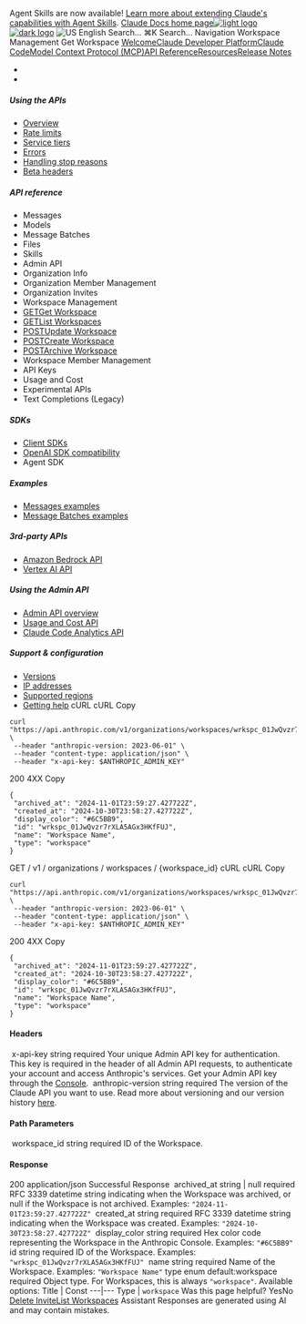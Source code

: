 Agent Skills are now available! [Learn more about extending Claude's capabilities with Agent Skills](/en/docs/agents-and-tools/agent-skills/overview).
[Claude Docs home page![light logo](https://mintcdn.com/anthropic-claude-docs/DcI2Ybid7ZEnFaf0/logo/light.svg?fit=max&auto=format&n=DcI2Ybid7ZEnFaf0&q=85&s=c877c45432515ee69194cb19e9f983a2)![dark logo](https://mintcdn.com/anthropic-claude-docs/DcI2Ybid7ZEnFaf0/logo/dark.svg?fit=max&auto=format&n=DcI2Ybid7ZEnFaf0&q=85&s=f5bb877be0cb3cba86cf6d7c88185216)](/)
![US](https://d3gk2c5xim1je2.cloudfront.net/flags/US.svg)
English
Search...
⌘K
Search...
Navigation
Workspace Management
Get Workspace
[Welcome](/en/home)[Claude Developer Platform](/en/docs/intro)[Claude Code](/en/docs/claude-code/overview)[Model Context Protocol (MCP)](/en/docs/mcp)[API Reference](/en/api/messages)[Resources](/en/resources/overview)[Release Notes](/en/release-notes/overview)
* [](/en/docs/intro)
* [](/en/api/overview)
##### Using the APIs
 * [Overview](/en/api/overview)
 * [Rate limits](/en/api/rate-limits)
 * [Service tiers](/en/api/service-tiers)
 * [Errors](/en/api/errors)
 * [Handling stop reasons](/en/api/handling-stop-reasons)
 * [Beta headers](/en/api/beta-headers)
##### API reference
 * Messages
 * Models
 * Message Batches
 * Files
 * Skills
 * Admin API
 * Organization Info
 * Organization Member Management
 * Organization Invites
 * Workspace Management
 * [GETGet Workspace](/en/api/admin-api/workspaces/get-workspace)
 * [GETList Workspaces](/en/api/admin-api/workspaces/list-workspaces)
 * [POSTUpdate Workspace](/en/api/admin-api/workspaces/update-workspace)
 * [POSTCreate Workspace](/en/api/admin-api/workspaces/create-workspace)
 * [POSTArchive Workspace](/en/api/admin-api/workspaces/archive-workspace)
 * Workspace Member Management
 * API Keys
 * Usage and Cost
 * Experimental APIs
 * Text Completions (Legacy)
##### SDKs
 * [Client SDKs](/en/api/client-sdks)
 * [OpenAI SDK compatibility](/en/api/openai-sdk)
 * Agent SDK
##### Examples
 * [Messages examples](/en/api/messages-examples)
 * [Message Batches examples](/en/api/messages-batch-examples)
##### 3rd-party APIs
 * [Amazon Bedrock API](/en/api/claude-on-amazon-bedrock)
 * [Vertex AI API](/en/api/claude-on-vertex-ai)
##### Using the Admin API
 * [Admin API overview](/en/api/administration-api)
 * [Usage and Cost API](/en/api/usage-cost-api)
 * [Claude Code Analytics API](/en/api/claude-code-analytics-api)
##### Support & configuration
 * [Versions](/en/api/versioning)
 * [IP addresses](/en/api/ip-addresses)
 * [Supported regions](/en/api/supported-regions)
 * [Getting help](/en/api/getting-help)
cURL
cURL
Copy
```
curl "https://api.anthropic.com/v1/organizations/workspaces/wrkspc_01JwQvzr7rXLA5AGx3HKfFUJ" \
 --header "anthropic-version: 2023-06-01" \
 --header "content-type: application/json" \
 --header "x-api-key: $ANTHROPIC_ADMIN_KEY"
```
200
4XX
Copy
```
{
 "archived_at": "2024-11-01T23:59:27.427722Z",
 "created_at": "2024-10-30T23:58:27.427722Z",
 "display_color": "#6C5BB9",
 "id": "wrkspc_01JwQvzr7rXLA5AGx3HKfFUJ",
 "name": "Workspace Name",
 "type": "workspace"
}
```
GET
/
v1
/
organizations
/
workspaces
/
{workspace_id}
cURL
cURL
Copy
```
curl "https://api.anthropic.com/v1/organizations/workspaces/wrkspc_01JwQvzr7rXLA5AGx3HKfFUJ" \
 --header "anthropic-version: 2023-06-01" \
 --header "content-type: application/json" \
 --header "x-api-key: $ANTHROPIC_ADMIN_KEY"
```
200
4XX
Copy
```
{
 "archived_at": "2024-11-01T23:59:27.427722Z",
 "created_at": "2024-10-30T23:58:27.427722Z",
 "display_color": "#6C5BB9",
 "id": "wrkspc_01JwQvzr7rXLA5AGx3HKfFUJ",
 "name": "Workspace Name",
 "type": "workspace"
}
```
#### Headers
[​](#parameter-x-api-key)
x-api-key
string
required
Your unique Admin API key for authentication.
This key is required in the header of all Admin API requests, to authenticate your account and access Anthropic's services. Get your Admin API key through the [Console](https://console.anthropic.com/settings/admin-keys).
[​](#parameter-anthropic-version)
anthropic-version
string
required
The version of the Claude API you want to use.
Read more about versioning and our version history [here](https://docs.claude.com/en/api/versioning).
#### Path Parameters
[​](#parameter-workspace-id)
workspace_id
string
required
ID of the Workspace.
#### Response
200
application/json
Successful Response
[​](#response-archived-at)
archived_at
string<date-time> | null
required
RFC 3339 datetime string indicating when the Workspace was archived, or null if the Workspace is not archived.
Examples:
`"2024-11-01T23:59:27.427722Z"`
[​](#response-created-at)
created_at
string<date-time>
required
RFC 3339 datetime string indicating when the Workspace was created.
Examples:
`"2024-10-30T23:58:27.427722Z"`
[​](#response-display-color)
display_color
string
required
Hex color code representing the Workspace in the Anthropic Console.
Examples:
`"#6C5BB9"`
[​](#response-id)
id
string
required
ID of the Workspace.
Examples:
`"wrkspc_01JwQvzr7rXLA5AGx3HKfFUJ"`
[​](#response-name)
name
string
required
Name of the Workspace.
Examples:
`"Workspace Name"`
[​](#response-type)
type
enum<string>
default:workspace
required
Object type.
For Workspaces, this is always `"workspace"`.
Available options: Title | Const 
---|--- 
Type | `workspace` 
Was this page helpful?
YesNo
[Delete Invite](/en/api/admin-api/invites/delete-invite)[List Workspaces](/en/api/admin-api/workspaces/list-workspaces)
Assistant
Responses are generated using AI and may contain mistakes.